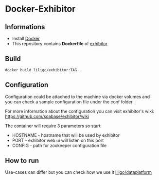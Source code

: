 # Docker-Exhibitor

## Informations

* Install [Docker](https://www.docker.com/)
* This repository contains **Dockerfile** of [exhibitor](https://github.com/soabase/exhibitor)

## Build

    docker build liligo/exhibitor:TAG .


## Configuration

Configuration could be attached to the machine via docker volumes and you can check a sample configuration file under the conf folder.

For more information about the configuration you can visit exhibitor's wiki: https://github.com/soabase/exhibitor/wiki


The container will require 3 parameters so start:
* HOSTNAME - hostname that will be used by exhibitor
* PORT - exhibitor web ui will listen on this port
* CONFIG - path for zookeeper configuration file

## How to run

Use-cases can differ but you can check how we use it [liligo/dataplatform](https://hub.docker.com/r/lilidata/dataplatform/)
